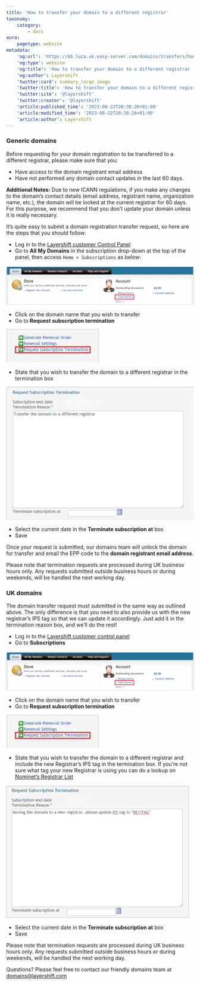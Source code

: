 ```yaml
---
title: 'How to transfer your domain to a different registrar'
taxonomy:
    category:
        - docs
aura:
    pagetype: website
metadata:
    'og:url': 'https://kb.luca.uk.easy-server.com/domains/transfers/how-to-transfer-your-domain-to-a-different-registrar'
    'og:type': website
    'og:title': 'How to transfer your domain to a different registrar |  Layershift KB'
    'og:author': Layershift
    'twitter:card': summary_large_image
    'twitter:title': 'How to transfer your domain to a different registrar |  Layershift KB'
    'twitter:site': '@layershift'
    'twitter:creator': '@layershift'
    'article:published_time': '2023-08-22T20:38:26+01:00'
    'article:modified_time': '2023-08-22T20:38:26+01:00'
    'article:author': Layershift
---
```


### Generic domains

Before requesting for your domain registration to be transferred to a different registrar, please make sure that you:

* Have access to the domain registrant email address
* Have not performed any domain contact updates in the last 60 days.

**Additional Notes:** Due to new ICANN regulations, if you make any changes to the domain’s contact details (email address, registrant name, organization name, etc.), the domain will be locked at the current registrar for 60 days. For this purpose, we recommend that you don’t update your domain unless it is really necessary.

It’s quite easy to submit a domain registration transfer request, so here are the steps that you should follow:

* Log in to the [Layershift customer Control Panel](https://control.layershift.com/cp/)
* Go to **All My Domains** in the subscription drop-down at the top of the panel, then access `Home > Subscriptions` as below:

![How%20to%20transfer%20your%20domain%20to%20a%20different%20registrar-1](How%20to%20transfer%20your%20domain%20to%20a%20different%20registrar-1.png "How%20to%20transfer%20your%20domain%20to%20a%20different%20registrar-1")

* Click on the domain name that you wish to transfer
* Go to **Request subscription termination**

![How%20to%20transfer%20your%20domain%20to%20a%20different%20registrar-2](How%20to%20transfer%20your%20domain%20to%20a%20different%20registrar-2.png "How%20to%20transfer%20your%20domain%20to%20a%20different%20registrar-2")

* State that you wish to transfer the domain to a different registrar in the termination box

![How%20to%20transfer%20your%20domain%20to%20a%20different%20registrar-3](How%20to%20transfer%20your%20domain%20to%20a%20different%20registrar-3.png "How%20to%20transfer%20your%20domain%20to%20a%20different%20registrar-3")

* Select the current date in the **Terminate subscription at** box
* Save

Once your request is submitted, our domains team will unlock the domain for transfer and email the EPP code to the **domain registrant email address**.

Please note that termination requests are processed during UK business hours only. Any requests submitted outside business hours or during weekends, will be handled the next working day.

### UK domains

The domain transfer request must submitted in the same way as outlined above. The only difference is that you need to also provide us with the new registrar’s IPS tag so that we can update it accordingly. Just add it in the termination reason box, and we’ll do the rest!

* Log in to the [Layershift customer control panel](https://control.layershift.com/cp/)
* Go to **Subscriptions**

![How%20to%20transfer%20your%20domain%20to%20a%20different%20registrar-1](How%20to%20transfer%20your%20domain%20to%20a%20different%20registrar-1.png "How%20to%20transfer%20your%20domain%20to%20a%20different%20registrar-1")

* Click on the domain name that you wish to transfer
* Go to **Request subscription termination**

![How%20to%20transfer%20your%20domain%20to%20a%20different%20registrar-2](How%20to%20transfer%20your%20domain%20to%20a%20different%20registrar-2.png "How%20to%20transfer%20your%20domain%20to%20a%20different%20registrar-2")

* State that you wish to transfer the domain to a different registrar and include the new Registrar’s IPS tag in the termination box. If you’re not sure what tag your new Registrar is using you can do a lookup on [Nominet’s Registrar List](https://registrars.nominet.uk/uk-namespace/registrar-agreement/list-of-registrars/)

![How%20to%20transfer%20your%20domain%20to%20a%20different%20registrar-4](How%20to%20transfer%20your%20domain%20to%20a%20different%20registrar-4.png "How%20to%20transfer%20your%20domain%20to%20a%20different%20registrar-4")


* Select the current date in the **Terminate subscription at** box
* Save

Please note that termination requests are processed during UK business hours only. Any requests submitted outside business hours or during weekends, will be handled the next working day.

Questions? Please feel free to contact our friendly domains team at domains@layershift.com

